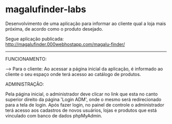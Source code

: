 # magalufinder-labs

Desenvolvimento de uma aplicação para informar ao cliente qual a loja mais próxima, de acordo como o produto desejado.

Segue aplicação publicada:
http://magalufinder.000webhostapp.com/magalu-finder/

------------------------------------------------------------------------------------------------------------------------------------------

FUNCIONAMENTO:

--> Para o cliente:
Ao acessar a página inicial da aplicação, é informado ao cliente o seu espaço onde terá acesso ao catálogo de produtos.

ADMINISTRAÇÃO:

Pela página inicial, o administrador deve clicar no link que esta no canto superior direito da página 'Login ADM', onde o mesmo será redirecionado para a tela de login.
  Após fazer login, no painel de controle o administrador terá acesso aos cadastros de novos usuários, lojas e produtos que está vinculado com banco de dados phpMyAdmin.

